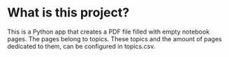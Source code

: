 # What is this project?
This is a Python app that creates a PDF file filled with empty notebook pages. The pages belong to topics. These topics and the amount of pages dedicated to them, can be configured in topics.csv.
